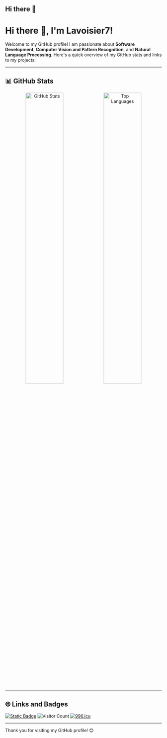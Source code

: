 ## Hi there 👋

<!--
**Lavoisier7/Lavoisier7** is a ✨ _special_ ✨ repository because its `README.md` (this file) appears on your GitHub profile.

Here are some ideas to get you started:

- 🔭 I’m currently working on ...
- 🌱 I’m currently learning ...
- 👯 I’m looking to collaborate on ...
- 🤔 I’m looking for help with ...
- 💬 Ask me about ...
- 📫 How to reach me: ...
- 😄 Pronouns: ...
- ⚡ Fun fact: ...
-->


# Hi there 👋, I'm Lavoisier7!

Welcome to my GitHub profile! I am passionate about **Software Development**, **Computer Vision and Pattern Recognition**, and **Natural Language Processing**. Here's a quick overview of my GitHub stats and links to my projects:

---

## 📊 GitHub Stats

<div align="center">
  <img src="https://github-readme-stats.vercel.app/api?username=Lavoisier7&show_icons=true&theme=radical" alt="GitHub Stats" width="49%" />
  <img src="https://github-readme-stats.vercel.app/api/top-langs/?username=Lavoisier7&layout=compact&theme=radical" alt="Top Languages" width="49%" />
</div>

---

## 🌐 Links and Badges

[![Static Badge](https://img.shields.io/badge/link-Lavoisier-8A2BE2)](https://lavoisier7.github.io)
![Visitor Count](https://komarev.com/ghpvc/?username=Lavoisier7&color=blue)
[![996.icu](https://img.shields.io/badge/link-996.icu-red.svg)](https://996.icu)


---

Thank you for visiting my GitHub profile! 😊
